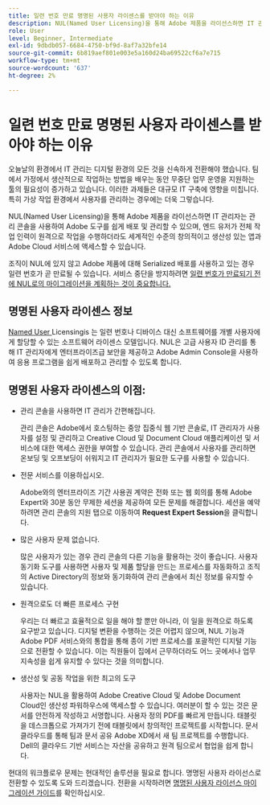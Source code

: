 ```yaml
---
title: 일련 번호 만료 명명된 사용자 라이센스를 받아야 하는 이유
description: NUL(Named User Licensing)을 통해 Adobe 제품을 라이선스하면 IT 관리자는 관리 콘솔을 사용하여 Adobe 도구를 쉽게 배포 및 관리할 수 있으며, 엔드 유저가 전 직원이 원격으로 작업을 수행하더라도 세계적인 수준의 창의적, 생산성 앱 및 Adobe Cloud 서비스에 액세스할 수 있습니다
role: User
level: Beginner, Intermediate
exl-id: 9dbdb057-6684-4750-bf9d-8af7a32bfe14
source-git-commit: 6b819aef801e003e5a160d24ba69522cf6a7e715
workflow-type: tm+mt
source-wordcount: '637'
ht-degree: 2%

---
```


# 일련 번호 만료 명명된 사용자 라이센스를 받아야 하는 이유

오늘날의 환경에서 IT 관리는 디지털 환경의 모든 것을 신속하게 전환해야 했습니다. 팀에서 가정에서 생산적으로 작업하는 방법을 배우는 동안 무중단 업무 운영을 지원하는 툴의 필요성이 증가하고 있습니다. 이러한 과제들은 대규모 IT 구축에 영향을 미칩니다. 특히 가상 작업 환경에서 사용자를 관리하는 경우에는 더욱 그렇습니다.

NUL(Named User Licensing)을 통해 Adobe 제품을 라이선스하면 IT 관리자는 관리 콘솔을 사용하여 Adobe 도구를 쉽게 배포 및 관리할 수 있으며, 엔드 유저가 전체 작업 인력이 원격으로 작업을 수행하더라도 세계적인 수준의 창의적이고 생산성 있는 앱과 Adobe Cloud 서비스에 액세스할 수 있습니다.

조직이 NUL에 있지 않고 Adobe 제품에 대해 Serialized 배포를 사용하고 있는 경우 일련 번호가 곧 만료될 수 있습니다. 서비스 중단을 방지하려면 [일련 번호가 만료되기 전에 NUL로의 마이그레이션을 계획하는 것이 중요합니다.](https://blogs.adobe.com/deployment/understanding-serialnumberexpiration)

## 명명된 사용자 라이센스 정보

[Named User ](https://helpx.adobe.com/enterprise/using/licensing.html) Licensingis 는 일련 번호나 디바이스 대신 소프트웨어를 개별 사용자에게 할당할 수 있는 소프트웨어 라이센스 모델입니다. NUL은 고급 사용자 ID 관리를 통해 IT 관리자에게 엔터프라이즈급 보안을 제공하고 Adobe Admin Console을 사용하여 응용 프로그램을 쉽게 배포하고 관리할 수 있도록 합니다.

## 명명된 사용자 라이센스의 이점:

* 관리 콘솔을 사용하면 IT 관리가 간편해집니다.

   관리 콘솔은 Adobe에서 호스팅하는 중앙 집중식 웹 기반 콘솔로, IT 관리자가 사용자를 설정 및 관리하고 Creative Cloud 및 Document Cloud 애플리케이션 및 서비스에 대한 액세스 권한을 부여할 수 있습니다. 관리 콘솔에서 사용자를 관리하면 온보딩 및 오프보딩이 쉬워지고 IT 관리자가 필요한 도구를 사용할 수 있습니다.

* 전문 서비스를 이용하십시오.

   Adobe와의 엔터프라이즈 기간 사용권 계약은 전화 또는 웹 회의를 통해 Adobe Expert와 30분 동안 무제한 세션을 제공하여 모든 문제를 해결합니다. 세션을 예약하려면 관리 콘솔의 지원 탭으로 이동하여 **Request Expert Session**&#x200B;을 클릭합니다.

* 많은 사용자 문제 없습니다.

   많은 사용자가 있는 경우 관리 콘솔의 다른 기능을 활용하는 것이 좋습니다. 사용자 동기화 도구를 사용하면 사용자 및 제품 할당을 만드는 프로세스를 자동화하고 조직의 Active Directory의 정보와 동기화하여 관리 콘솔에서 최신 정보를 유지할 수 있습니다.

* 원격으로도 더 빠른 프로세스 구현

   우리는 더 빠르고 효율적으로 일을 해야 할 뿐만 아니라, 이 일을 원격으로 하도록 요구받고 있습니다. 디지털 변환을 수행하는 것은 어렵지 않으며, NUL 기능과 Adobe PDF 서비스와의 통합을 통해 종이 기반 프로세스를 포괄적인 디지털 기능으로 전환할 수 있습니다. 이는 직원들이 집에서 근무하더라도 어느 곳에서나 업무 지속성을 쉽게 유지할 수 있다는 것을 의미합니다.

* 생산성 및 공동 작업을 위한 최고의 도구

   사용자는 NUL을 활용하여 Adobe Creative Cloud 및 Adobe Document Cloud인 생산성 파워하우스에 액세스할 수 있습니다. 여러분이 할 수 있는 것은 문서를 안전하게 작성하고 서명합니다. 사용자 정의 PDF를 빠르게 만듭니다. 태블릿을 데스크톱으로 가져가기 전에 태블릿에서 창의적인 프로젝트를 시작합니다. 문서 클라우드를 통해 팀과 문서 공유 Adobe XD에서 새 팀 프로젝트를 수행합니다. Dell의 클라우드 기반 서비스는 자산을 공유하고 원격 팀으로서 협업을 쉽게 합니다.

현대의 워크플로우 문제는 현대적인 솔루션을 필요로 합니다. 명명된 사용자 라이선스로 전환할 수 있도록 도와 드리겠습니다. 전환을 시작하려면 [명명된 사용자 라이선스 마이그레이션 가이드](https://offers.adobe.com/content/dam/offer-manager/en/na/marketing/CCE/Adobe_Named_User_Licensing_Migration_Guide.pdf)를 확인하십시오.
